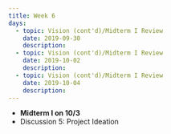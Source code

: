 ```yaml
---
title: Week 6
days:
  - topic: Vision (cont'd)/Midterm I Review
    date: 2019-09-30
    description: 
  - topic: Vision (cont'd)/Midterm I Review
    date: 2019-10-02
    description: 
  - topic: Vision (cont'd)/Midterm I Review
    date: 2019-10-04
    description: 
---
```


- **Midterm I on 10/3**
- Discussion 5: Project Ideation
